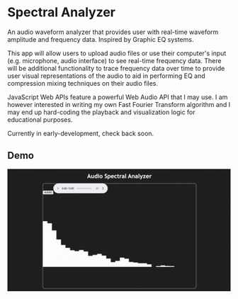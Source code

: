 # Spectral Analyzer

An audio waveform analyzer that provides user with real-time waveform amplitude and frequency data. Inspired by Graphic EQ systems.

This app will allow users to upload audio files or use their computer's input (e.g. microphone, audio interface) to see real-time frequency data. There will be additional functionality to trace frequency data over time to provide user visual representations of the audio to aid in performing EQ and compression mixing techniques on their audio files.

JavaScript Web APIs feature a powerful Web Audio API that I may use. I am however interested in writing my own Fast Fourier Transform algorithm and I may end up hard-coding the playback and visualization logic for educational purposes.

Currently in early-development, check back soon.

## Demo
![Demo video](public/images/analyzer-demo.gif)
